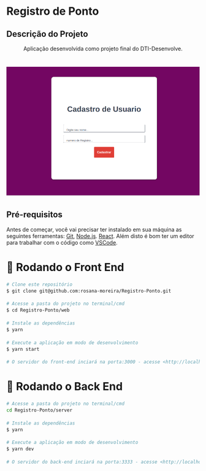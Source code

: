 # Registro de Ponto
<h2>Descrição do Projeto</h2>
<p align="center">
Aplicação desenvolvida como projeto final do DTI-Desenvolve.
</p>

<h1 align="center">
  <img alt="logo" title="#logo" src="./assets/git.png" />
</h1>
<h2>Pré-requisitos</h2>

Antes de começar, você vai precisar ter instalado em sua máquina as seguintes ferramentas:
[Git](https://git-scm.com), [Node.js](https://nodejs.org/en/). [React](https://pt-br.reactjs.org/).
Além disto é bom ter um editor para trabalhar com o código como [VSCode](https://code.visualstudio.com/).

# 🎲 Rodando o Front End

```bash
# Clone este repositório
$ git clone git@github.com:rosana-moreira/Registro-Ponto.git

# Acesse a pasta do projeto no terminal/cmd
$ cd Registro-Ponto/web

# Instale as dependências
$ yarn

# Execute a aplicação em modo de desenvolvimento
$ yarn start

# O servidor do front-end inciará na porta:3000 - acesse <http://localhost:3000>
```
# 🎲 Rodando o Back End
```bash
# Acesse a pasta do projeto no terminal/cmd
cd Registro-Ponto/server

# Instale as dependências
$ yarn

# Execute a aplicação em modo de desenvolvimento
$ yarn dev

# O servidor do back-end inciará na porta:3333 - acesse <http://localhost:3333>

```
